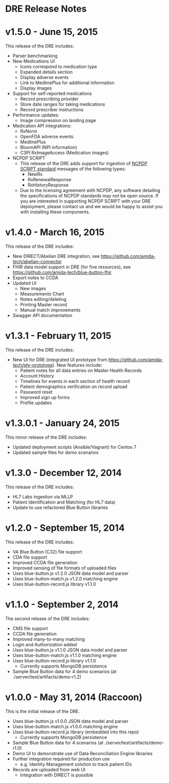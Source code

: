 # DRE Release Notes

# v1.5.0 - June 15, 2015

This release of the DRE includes:

- Parser benchmarking
- New Medications UI
    - Icons correspond to medication type
    - Expanded details section
    - Display adverse events
    - Link to MedlinePlus for additional information
    - Display images
- Support for self-reported medications
    - Record prescribing provider
    - Store date ranges for taking medications
    - Record prescriber instructions
- Performance updates:
    - Image compression on landing page
- Medication API integrations:
    - RxNorm
    - OpenFDA adverse events
    - MedlinePlus
    - BloomAPI (NPI information)
    - C3PI RxImageAccess (Medication images)
- NCPDP SCRIPT
    - This release of the DRE adds support for ingestion of [NCPDP SCRIPT standard](https://www.ncpdp.org/Standards/Standards-Info)
    messages of the following types:
        - NewRx
        - RxRenewalResponse
        - RxHistoryResponse
    - Due to the licensing agreement with NCPDP, any software detailing the
    specifications of NCPDP standards may not be open source. If you are interested
    in supporting NCPDP SCRIPT with your DRE deployment, please contact us and we
    would be happy to assist you with installing these components. 
 

# v1.4.0 - March 16, 2015

This release of the DRE includes:

- New DIRECT/Abelian DRE integration, see https://github.com/amida-tech/abelian-connector
- FHIR data model support in DRE (for five resources), see https://github.com/amida-tech/blue-button-fhir
- Export notes to CCDA
- Updated UI
    - New images
    - Measurements Chart
    - Notes editing/deleting
    - Printing Master record
    - Manual match improvements
- Swagger API documentation

# v1.3.1 - February 11, 2015

This release of the DRE includes:

- New UI for DRE (integrated UI prototype from https://github.com/amida-tech/phr-prototype). New features include:
    - Patient notes for all data entries on Master Health Records
    - Account History
    - Timelines for events in each section of health record
    - Patient demographics verification on record upload
    - Password reset
    - Improved sign up forms
    - Profile updates

# v1.3.0.1 - January 24, 2015

This minor release of the DRE includes:

- Updated deployment scripts (Ansible/Vagrant) for Centos 7
- Updated sample files for demo scenarios

# v1.3.0 - December 12, 2014

This release of the DRE includes:

- HL7 Labs ingestion via MLLP
- Patient Identification and Matching (for HL7 data)
- Update to use refactored Blue Button libraries


# v1.2.0 - September 15, 2014

This release of the DRE includes:

- VA Blue Button (C32) file support
- CDA file support
- Improved CCDA file generation
- Improved sensing of file formats of uploaded files
- Uses blue-button.js v1.2.0 JSON data model and parser
- Uses blue-button-match.js v1.2.0 matching engine
- Uses blue-button-record.js library v1.1.0


# v1.1.0 - September 2, 2014

The second release of the DRE includes:

- CMS file support
- CCDA file generation
- Improved many-to-many matching
- Login and Authorization added
- Uses blue-button.js v1.1.0 JSON data model and parser
- Uses blue-button-match.js v1.1.0 matching engine
- Uses blue-button-record.js library v1.1.0
	- Currently supports MongoDB persistence
- Sample Blue Button data for 4 demo scenarios (at ./server/test/artifacts/demo-r1.2)

# v1.0.0 - May 31, 2014 (Raccoon)

This is the initial release of the DRE.

- Uses blue-button.js v1.0.0 JSON data model and parser
- Uses blue-button-match.js v1.0.0 matching engine
- Uses blue-button-record.js library (embedded into this repo)
	- Currently supports MongoDB persistence
- Sample Blue Button data for 4 scenarios (at ./server/test/artifacts/demo-r1.0)
- Demo UI to demonstrate use of Data Reconciliation Engine libraries
- Further integration required for production use
	- e.g. Identity Management solution to track patient IDs
- Records are uploaded from web UI
	- Integration with DIRECT is possible
